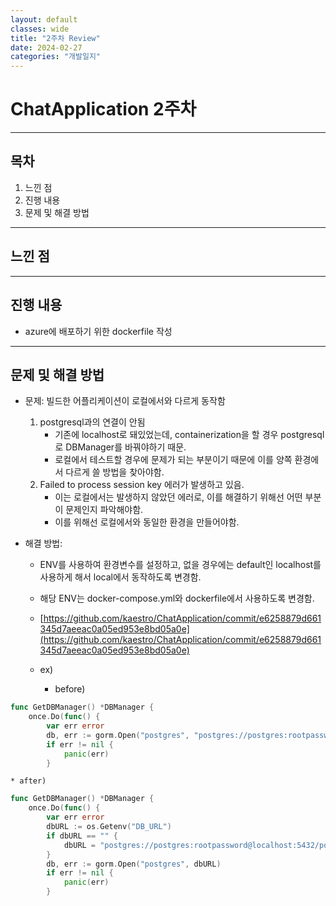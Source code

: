 ```yaml
---
layout: default
classes: wide
title: "2주차 Review"
date: 2024-02-27
categories: "개발일지"
---
```


# ChatApplication 2주차

---


## 목차

1. 느낀 점
2. 진행 내용
3. 문제 및 해결 방법


---


## 느낀 점



---


## 진행 내용

* azure에 배포하기 위한 dockerfile 작성

---

## 문제 및 해결 방법

* 문제: 빌드한 어플리케이션이 로컬에서와 다르게 동작함
  1. postgresql과의 연결이 안됨
     * 기존에 localhost로 돼있었는데, containerization을 할 경우 postgresql로 DBManager를 바꿔야하기 때문.
     * 로컬에서 테스트할 경우에 문제가 되는 부분이기 때문에 이를 양쪽 환경에서 다르게 쓸 방법을 찾아야함.
  2. Failed to process session key 에러가 발생하고 있음.
	 * 이는 로컬에서는 발생하지 않았던 에러로, 이를 해결하기 위해선 어떤 부분이 문제인지 파악해야함.
	 * 이를 위해선 로컬에서와 동일한 환경을 만들어야함.
   
* 해결 방법:
  * ENV를 사용하여 환경변수를 설정하고, 없을 경우에는 default인 localhost를 사용하게 해서 local에서 동작하도록 변경함.
  * 해당 ENV는 docker-compose.yml와 dockerfile에서 사용하도록 변경함.
   * [https://github.com/kaestro/ChatApplication/commit/e6258879d661345d7aeeac0a05ed953e8bd05a0e](https://github.com/kaestro/ChatApplication/commit/e6258879d661345d7aeeac0a05ed953e8bd05a0e)
  * ex)

    * before)
```go
func GetDBManager() *DBManager {
	once.Do(func() {
		var err error
		db, err := gorm.Open("postgres", "postgres://postgres:rootpassword@postgresql:5432/postgres?sslmode=disable")
		if err != nil {
			panic(err)
		}
```

    * after)
```go
func GetDBManager() *DBManager {
	once.Do(func() {
		var err error
		dbURL := os.Getenv("DB_URL")
		if dbURL == "" {
			dbURL = "postgres://postgres:rootpassword@localhost:5432/postgres?sslmode=disable" // default value
		}
		db, err := gorm.Open("postgres", dbURL)
		if err != nil {
			panic(err)
		}
```